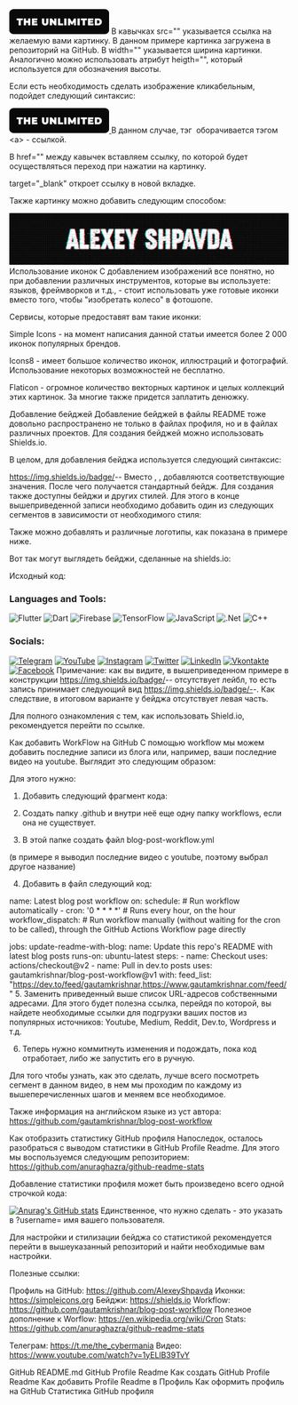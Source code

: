<img src="https://github.com/AlexeyShpavda/alexeyshpavda/blob/master/assets/the_unlimited.png" alt="Umurbek Ashirov" width="180"/>
В кавычках src="" указывается ссылка на желаемую вами картинку. В данном примере картинка загружена в репозиторий на GitHub. В width="" указывается ширина картинки. Аналогично можно использовать атрибут heigth="", который используется для обозначения высоты.

Если есть необходимость сделать изображение кликабельным, подойдет следующий синтаксис:

<a href="https://the-unl.com" target="_blank">
  <img src="https://github.com/AlexeyShpavda/alexeyshpavda/blob/master/assets/the_unlimited.png" alt="Umurbek Ashirov" width="180"/>
</a>
В данном случае, тэг <img> оборачивается тэгом <а> - ссылкой.

В href="" между кавычек вставляем ссылку, по которой будет осуществляться переход при нажатии на картинку.

target="_blank" откроет ссылку в новой вкладке.

Также картинку можно добавить следующим способом:

[![Header](https://github.com/AlexeyShpavda/alexeyshpavda/blob/master/assets/header.png)](https://www.shpavda.com/)
Использование иконок
С добавлением изображений все понятно, но при добавлении различных инструментов, которые вы используете: языков, фреймворков и т.д., - стоит использовать уже готовые иконки вместо того, чтобы "изобретать колесо" в фотошопе.

Сервисы, которые предоставят вам такие иконки:

Simple Icons - на момент написания данной статьи имеется более 2 000 иконок популярных брендов.

Icons8 - имеет большое количество иконок, иллюстраций и фотографий. Использование некоторых возможностей не бесплатно.

Flaticon - огромное количество векторных картинок и целых коллекций этих картинок. За многие также придется заплатить денюжку.



Добавление бейджей
Добавление бейджей в файлы README тоже довольно распространено не только в файлах профиля, но и в файлах различных проектов. Для создания бейджей можно использовать Shields.io.

В целом, для добавления бейджа используется следующий синтаксис:

https://img.shields.io/badge/<LABEL>-<MESSAGE>-<COLOR>
Вместо <LABEL>, <MESSAGE>, <COLOR> добавляются соответствующие значения. После чего получается стандартный бейдж. Для создания также доступны бейджи и других стилей. Для этого в конце вышеприведенной записи необходимо добавить один из следующих сегментов в зависимости от необходимого стиля:



Также можно добавлять и различные логотипы, как показана в примере ниже.



Вот так могут выглядеть бейджи, сделанные на shields.io:



Исходный код:

### Languages and Tools:
![Flutter](https://img.shields.io/badge/-Flutter-090909?style=for-the-badge&logo=flutter&logoColor=47C5FB)
![Dart](https://img.shields.io/badge/-Dart-090909?style=for-the-badge&logo=dart&logoColor=097CDB)
![Firebase](https://img.shields.io/badge/-Firebase-090909?style=for-the-badge&logo=firebase&logoColor=F8C52C)
![TensorFlow](https://img.shields.io/badge/-TensorFlow-090909?style=for-the-badge&logo=tensorflow&logoColor=F88C00)
![JavaScript](https://img.shields.io/badge/-JavaScript-090909?style=for-the-badge&logo=JavaScript&logoColor=E9D54D)
![.Net](https://img.shields.io/badge/-Framework-090909?style=for-the-badge&logo=.net&logoColor=E5D3FF)
![C++](https://img.shields.io/badge/-C++-090909?style=for-the-badge&logo=C%2b%2b&logoColor=6296CC)

### Socials:
[![Telegram](https://img.shields.io/badge/-Telegram-090909?style=for-the-badge&logo=telegram&logoColor=27A0D9)](https://t.me/the_cybermania)
[![YouTube](https://img.shields.io/badge/-YouTube-090909?style=for-the-badge&logo=YouTube&logoColor=FF0000)](https://www.youtube.com/alexeyshpavdaMain)
[![Instagram](https://img.shields.io/badge/-Instagram-090909?style=for-the-badge&logo=instagram&logoColor=B4068E)](https://www.instagram.com/alexeyshpavda)
[![Twitter](https://img.shields.io/badge/-Twitter-090909?style=for-the-badge&logo=Twitter&logoColor=1C9DEB)](https://twitter.com/alexeyshpavda)
[![LinkedIn](https://img.shields.io/badge/-LinkedIn-090909?style=for-the-badge&logo=linkedin&logoColor=007BB6)](https://www.linkedin.com/in/alexeyshpavda)
[![Vkontakte](https://img.shields.io/badge/-Vkontakte-090909?style=for-the-badge&logo=Vk&logoColor=4F7DB3)](https://vk.com/alexeyshpavda)
[![Facebook](https://img.shields.io/badge/-Facebook-090909?style=for-the-badge&logo=Facebook&logoColor=1195F5)](https://www.facebook.com/alexeyshpavda)
Примечание: как вы видите, в вышеприведенном примере в конструкции https://img.shields.io/badge/<LABEL>-<MESSAGE>-<COLOR> отсутствует лейбл, то есть запись принимает следующий вид https://img.shields.io/badge/-<MESSAGE>-<COLOR>. Как следствие, в итоговом варианте у бейджа отсутствует левая часть.

Для полного ознакомления с тем, как использовать Shield.io, рекомендуется перейти по ссылке.

Как добавить WorkFlow на GitHub
С помощью workflow мы можем добавить последние записи из блога или, например, ваши последние видео на youtube. Выглядит это следующим образом:



Для этого нужно:

1. Добавить следующий фрагмент кода:

<!-- BLOG-POST-LIST:START -->
<!-- BLOG-POST-LIST:END -->
2. Создать папку .github и внутри неё еще одну папку workflows, если она не существует.



3. В этой папке создать файл blog-post-workflow.yml 



(в примере я выводил последние видео с youtube, поэтому выбрал другое название)

4. Добавить в файл следующий код:

name: Latest blog post workflow
on:
  schedule: # Run workflow automatically
    - cron: '0 * * * *' # Runs every hour, on the hour
  workflow_dispatch: # Run workflow manually (without waiting for the cron to be called), through the GitHub Actions Workflow page directly

jobs:
  update-readme-with-blog:
    name: Update this repo's README with latest blog posts
    runs-on: ubuntu-latest
    steps:
      - name: Checkout
        uses: actions/checkout@v2
      - name: Pull in dev.to posts
        uses: gautamkrishnar/blog-post-workflow@v1
        with:
          feed_list: "https://dev.to/feed/gautamkrishnar,https://www.gautamkrishnar.com/feed/"
5. Заменить приведенный выше список URL-адресов собственными адресами. Для этого будет полезна ссылка, перейдя по которой, вы найдете необходимые ссылки для подгрузки ваших постов из популярных источников: Youtube, Medium, Reddit, Dev.to, Wordpress и т.д.



6. Теперь нужно коммитнуть изменения и подождать, пока код отработает, либо же запустить его в ручную.

Для того чтобы узнать, как это сделать, лучше всего посмотреть сегмент в данном видео, в нем мы проходим по каждому из вышеперечисленных шагов и меняем все необходимое.

Также информация на английском языке из уст автора: https://github.com/gautamkrishnar/blog-post-workflow

Как отобразить статистику GitHub профиля
Напоследок, осталось разобраться с выводом статистики в GitHub Profile Readme. Для этого мы воспользуемся следующим репозиторием: https://github.com/anuraghazra/github-readme-stats

Добавление статистики профиля может быть произведено всего одной строчкой кода:

[![Anurag's GitHub stats](https://github-readme-stats.vercel.app/api?username=alexeyshpavda)](https://github.com/anuraghazra/github-readme-stats)
Единственное, что нужно сделать - это указать в ?username= имя вашего пользователя.



Для настройки и стилизации бейджа со статистикой рекомендуется перейти в вышеуказанный репозиторий и найти необходимые вам настройки.

Полезные ссылки:

Профиль на GitHub: https://github.com/AlexeyShpavda
Иконки: https://simpleicons.org
Бейджи: https://shields.io
Workflow: https://github.com/gautamkrishnar/blog-post-workflow
Полезное дополнение к Worflow: https://en.wikipedia.org/wiki/Cron 
Stats: https://github.com/anuraghazra/github-readme-stats

Телеграм: https://t.me/the_cybermania
Видео: https://www.youtube.com/watch?v=1yELlB39TvY



GitHub
README.md
GitHub Profile Readme
Как создать GitHub Profile Readme
Как добавить Profile Readme в Профиль
Как оформить профиль на GitHub
Статистика GitHub профиля
